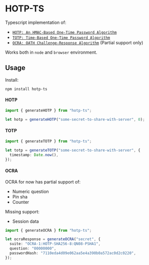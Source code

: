 # HOTP-TS

Typescript implementation of:

- [`HOTP: An HMAC-Based One-Time Password Algorithm`](https://www.rfc-editor.org/rfc/rfc4226)
- [`TOTP: Time-Based One-Time Password Algorithm`](https://www.rfc-editor.org/rfc/rfc6238)
- [`OCRA: OATH Challenge-Response Algorithm`](https://www.rfc-editor.org/rfc/rfc6287) (Partial support only)

Works both in `node` and `browser` environment.

## Usage

Install:

`npm install hotp-ts`

#### HOTP

```ts
import { generateHOTP } from "hotp-ts";

let hotp = generateHOTP("some-secret-to-share-with-server", 0);
```

#### TOTP

```ts
import { generateTOTP } from "hotp-ts";

let totp = generateTOTP("some-secret-to-share-with-server", {
  timestamp: Date.now(),
});
```

#### OCRA

OCRA for now has partial support of:

- Numeric question
- Pin sha
- Counter

Missing support:

- Session data

```ts
import { generateOCRA } from "hotp-ts";

let ocraResponse = generateOCRA("secret", {
  suite: "OCRA-1:HOTP-SHA256-8:QN08-PSHA1",
  question: "00000000",
  passwordHash: "7110eda4d09e062aa5e4a390b0a572ac0d2c0220",
});
```
